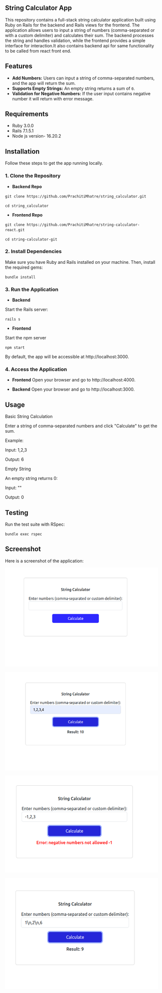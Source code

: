 ## String Calculator App

This repository contains a full-stack string calculator application built using Ruby on Rails for the backend and Rails views for the frontend. The application allows users to input a string of numbers (comma-separated or with a custom delimiter) and calculates their sum. The backend processes the string and handles validation, while the frontend provides a simple interface for interaction.It also contains backend api for same functionality to be called from react front end.

## Features

- **Add Numbers:** Users can input a string of comma-separated numbers, and the app will return the sum.
- **Supports Empty Strings:** An empty string returns a sum of `0`.
- **Validation for Negative Numbers:** If the user input contains negative number it will return with error message.

## Requirements

- Ruby 3.0.0
- Rails 7.1.5.1
- Node js version- 16.20.2

## Installation

Follow these steps to get the app running locally.
### 1. Clone the Repository

- **Backend Repo**

`git clone https://github.com/PrachitiMhatre/string_calculator.git`

`cd string_calculator`

- **Frontend Repo**

`git clone https://github.com/PrachitiMhatre/string-calculator-react.git`

`cd string-calculator-git`

### 2. Install Dependencies

Make sure you have Ruby and Rails installed on your machine. Then, install the required gems:

`bundle install`

### 3. Run the Application

- **Backend**

Start the Rails server:

`rails s`

- **Frontend**

Start the npm server

`npm start`


By default, the app will be accessible at http://localhost:3000.

### 4. Access the Application

- **Frontend**
Open your browser and go to http://localhost:4000.

- **Backend**
Open your browser and go to http://localhost:3000.

## Usage

Basic String Calculation

Enter a string of comma-separated numbers and click "Calculate" to get the sum.

Example:

Input: 1,2,3

Output: 6

Empty String

An empty string returns 0:

Input: ""

Output: 0

## Testing

Run the test suite with RSpec:

`bundle exec rspec`

## Screenshot

Here is a screenshot of the application:

![App Screenshot1](app/assets/images/Screenshot1.png)

![App Screenshot2](app/assets/images/Screenshot2.png)

![App Screenshot3](app/assets/images/Screenshot3.png)

![App Screenshot4](app/assets/images/Screenshot4.png)





